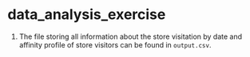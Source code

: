 # data_analysis_exercise

1. The file storing all information about the store visitation by date and affinity profile of store visitors can be found in `output.csv`.
